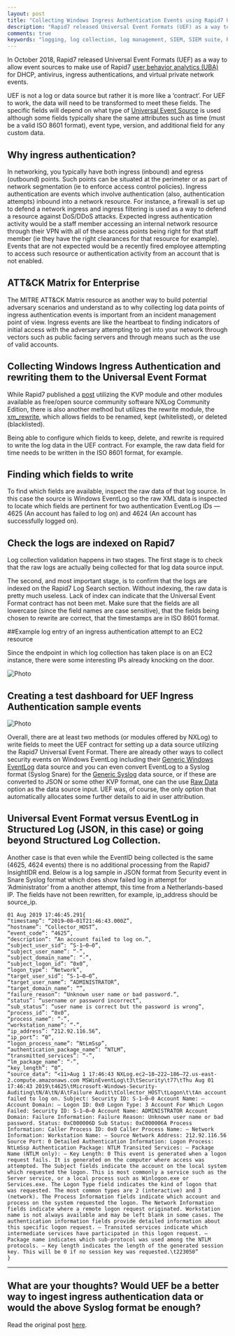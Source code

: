 ```yaml
---
layout: post
title: "Collecting Windows Ingress Authentication Events using Rapid7 Universal Event Formats"
description: "Rapid7 released Universal Event Formats (UEF) as a way to allow event sources to make use of Rapid7 user behavior analytics (UBA) for DHCP, antivirus, ingress authentications, and VPN events. This post is on ingress authentication for Windows host sources."
comments: true
keywords: "logging, log collection, log management, SIEM, SIEM suite, Rapid7"
---
```


In October 2018, Rapid7 released Universal Event Formats (UEF) as a way to allow event sources to make use of Rapid7 [user behavior analytics (UBA)](https://www.rapid7.com/solutions/user-behavior-analytics/) for DHCP, antivirus, ingress authentications, and virtual private network events.

UEF is not a log or data source but rather it is more like a ‘contract’. For UEF to work, the data will need to be transformed to meet these fields. The specific fields will depend on what type of [Universal Event Source](https://insightidr.help.rapid7.com/docs/rapid7-universal-event-sources) is used although some fields typically share the same attributes such as time (must be a valid ISO 8601 format), event type, version, and additional field for any custom data.

## Why ingress authentication?

In networking, you typically have both ingress (inbound) and egress (outbound) points. Such points can be situated at the perimeter or as part of network segmentation (ie to enforce access control policies). Ingress authentication are events which involve authentication (also, authentication attempts) inbound into a network resource. For instance, a firewall is set up to defend a network ingress and ingress filtering is used as a way to defend a resource against DoS/DDoS attacks. Expected ingress authentication activity would be a staff member accessing an internal network resource through their VPN with all of these access points being right for that staff member (ie they have the right clearances for that resource for example). Events that are not expected would be a recently fired employee attempting to access such resource or authentication activity from an account that is not enabled.

## ATT&CK Matrix for Enterprise

The MITRE ATT&CK Matrix resource as another way to build potential adversary scenarios and understand as to why collecting log data points of ingress authentication events is important from an incident management point of view. Ingress events are like the heartbeat to finding indicators of initial access with the adversary attempting to get into your network through vectors such as public facing servers and through means such as the use of valid accounts.

## Collecting Windows Ingress Authentication and rewriting them to the Universal Event Format

While Rapid7 published a [post](https://blog.rapid7.com/2018/10/16/universal-event-formats-in-insightidr-a-step-by-step-nxlog-guide/) utilizing the KVP module and other modules available as free/open source community software NXLog Community Edition, there is also another method but utilizes the rewrite module, the [xm_rewrite](https://nxlog.co/documentation/nxlog-user-guide/xm_rewrite.html), which allows fields to be renamed, kept (whitelisted), or deleted (blacklisted).

Being able to configure which fields to keep, delete, and rewrite is required to write the log data in the UEF contract. For example, the raw data field for time needs to be written in the ISO 8601 format, for example.

## Finding which fields to write

To find which fields are available, inspect the raw data of that log source. In this case the source is Windows EventLog so the raw XML data is inspected to locate which fields are pertinent for two authentication EventLog IDs — 4625 (An account has failed to log on) and 4624 (An account has successfully logged on).

## Check the logs are indexed on Rapid7

Log collection validation happens in two stages. The first stage is to check that the raw logs are actually being collected for that log data source input.

The second, and most important stage, is to confirm that the logs are indexed on the Rapid7 Log Search section. Without indexing, the raw data is pretty much useless. Lack of index can indicate that the Universal Event Format contract has not been met. Make sure that the fields are all lowercase (since the field names are case sensitive), that the fields being chosen to rewrite are correct, that the timestamps are in ISO 8601 format.

##Example log entry of an ingress authentication attempt to an EC2 resource

Since the endpoint in which log collection has taken place is on an EC2 instance, there were some interesting IPs already knocking on the door.

![Photo](/assets/images/belarus_insightidr.png)

## Creating a test dashboard for UEF Ingress Authentication sample events

![Photo](/assets/images/insightidr_dashboard.png)

Overall, there are at least two methods (or modules offered by NXLog) to write fields to meet the UEF contract for setting up a data source utilizing the Rapid7 Universal Event Format. There are already other ways to collect security events on Windows EventLog including their [Generic Windows EventLog](https://insightidr.help.rapid7.com/docs/generic-windows-event-log) data source and you can even convert EventLog to a Syslog format (Syslog Snare) for the [Generic Syslog](https://insightidr.help.rapid7.com/docs/generic-syslog) data source, or if these are converted to JSON or some other KVP format, one can the use [Raw Data](https://insightidr.help.rapid7.com/docs/raw-data) option as the data source input. UEF was, of course, the only option that automatically allocates some further details to aid in user attribution.

## Universal Event Format versus EventLog in Structured Log (JSON, in this case) or going beyond Structured Log Collection.

Another case is that even while the EventID being collected is the same (4625, 4624 events) there is no additional processing from the Rapid7 InsightIDR end. Below is a log sample in JSON format from Security event in Snare Syslog format which does show failed log in attempt for ‘Administrator’ from a another attempt, this time from a Netherlands-based IP. The fields have not been rewritten, for example, ip_address should be source_ip.

```
01 Aug 2019 17:46:45.291{
“timestamp”: “2019–08–01T21:46:43.000Z”,
“hostname”: “Collector_HOST”,
“event_code”: “4625”,
“description”: “An account failed to log on.”,
“subject_user_sid”: “S-1–0–0”,
“subject_user_name”: “-”,
“subject_domain_name”: “-”,
“subject_logon_id”: “0x0”,
“logon_type”: “Network”,
“target_user_sid”: “S-1–0–0”,
“target_user_name”: “ADMINISTRATOR”,
“target_domain_name”: “”,
“failure_reason”: “Unknown user name or bad password.”,
“status”: “username or password incorrect”,
“sub_status”: “user name is correct but the password is wrong”,
“process_id”: “0x0”,
“process_name”: “-”,
“workstation_name”: “-”,
“ip_address”: “212.92.116.56”,
“ip_port”: “0”,
“logon_process_name”: “NtLmSsp”,
“authentication_package_name”: “NTLM”,
“transmitted_services”: “-”,
“lm_package_name”: “-”,
“key_length”: “0”,
“source_data”: “<11>Aug 1 17:46:43 NXLog.ec2–18–222–186–72.us-east-2.compute.amazonaws.com MSWinEventLog\t3\tSecurity\t77\tThu Aug 01 17:46:43 2019\t4625\tMicrosoft-Windows-Security-Auditing\tN/A\tN/A\tFailure Audit\tCollector_HOST\tLogon\t\tAn account failed to log on. Subject: Security ID: S-1–0–0 Account Name: — Account Domain: — Logon ID: 0x0 Logon Type: 3 Account For Which Logon Failed: Security ID: S-1–0–0 Account Name: ADMINISTRATOR Account Domain: Failure Information: Failure Reason: Unknown user name or bad password. Status: 0xC000006D Sub Status: 0xC000006A Process Information: Caller Process ID: 0x0 Caller Process Name: — Network Information: Workstation Name: — Source Network Address: 212.92.116.56 Source Port: 0 Detailed Authentication Information: Logon Process: NtLmSsp Authentication Package: NTLM Transited Services: — Package Name (NTLM only): — Key Length: 0 This event is generated when a logon request fails. It is generated on the computer where access was attempted. The Subject fields indicate the account on the local system which requested the logon. This is most commonly a service such as the Server service, or a local process such as Winlogon.exe or Services.exe. The Logon Type field indicates the kind of logon that was requested. The most common types are 2 (interactive) and 3 (network). The Process Information fields indicate which account and process on the system requested the logon. The Network Information fields indicate where a remote logon request originated. Workstation name is not always available and may be left blank in some cases. The authentication information fields provide detailed information about this specific logon request. — Transited services indicate which intermediate services have participated in this logon request. — Package name indicates which sub-protocol was used among the NTLM protocols. — Key length indicates the length of the generated session key. This will be 0 if no session key was requested.\t223050”
}
```

---

## What are your thoughts? Would UEF be a better way to ingest ingress authentication data or would the above Syslog format be enough?

Read the original post [here](https://medium.com/@hannahsuarez/collecting-windows-ingress-authentication-events-using-rapid7-universal-event-formats-283c4dc61f56
).

